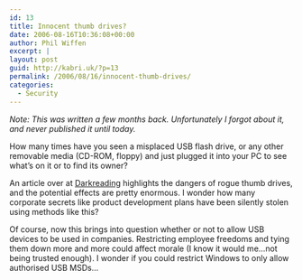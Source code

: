 ```yaml
---
id: 13
title: Innocent thumb drives?
date: 2006-08-16T10:36:08+00:00
author: Phil Wiffen
excerpt: |
layout: post
guid: http://kabri.uk/?p=13
permalink: /2006/08/16/innocent-thumb-drives/
categories:
  - Security
---
```

_Note: This was written a few months back. Unfortunately I forgot about it, and never published it until today._

How many times have you seen a misplaced USB flash drive, or any other removable media (CD-ROM, floppy) and just plugged it into your PC to see what&#8217;s on it or to find its owner?

An article over at [Darkreading](http://www.darkreading.com/document.asp?doc_id=95556&WT.svl=column1_1) highlights the dangers of rogue thumb drives, and the potential effects are pretty enormous. I wonder how many corporate secrets like product development plans have been silently stolen using methods like this?

Of course, now this brings into question whether or not to allow USB devices to be used in companies. Restricting employee freedoms and tying them down more and more could affect morale (I know it would me&#8230;not being trusted enough). I wonder if you could restrict Windows to only allow authorised USB MSDs&#8230;